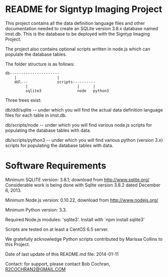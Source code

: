 # README for Signtyp Imaging Project

This project contains all the data definition language files and other documentation needed to
create an SQLite version 3.8.x database named imst.db. This is the database to be deployed
with the Signtyp Imaging Project.

The project also contains optional scripts written in node.js which can populate the 
database tables.

The folder structure is as follows:

```
db----------------------
    |                  |
    ddl---             scripts----------
         |                      |      |
         sqlite3                node   python3

```

Three trees exist:

db/ddl/sqlite -- under which you will find the actual data definition language files
for each table in imst.db.

db/scripts/node -- under which you will find various node.js scripts for populating 
the database tables with data.

db/scripts/python3 -- under which you will find various python (version 3.x) scripts for 
populating the database tables with data.

# Software Requirements

Minimum SQLITE version: 3.8.1; download from http://www.sqlite.org/
    Considerable work is being done with Sqlite version 3.8.2 dated 
    December 6, 2013.

Minimum Node.js version: 0.10.22, download from http://www.nodejs.org/

Minimum Python version: 3.3.

Required Node.js modules: 'sqlite3'. Install with `npm install sqlite3'

Scripts are tested on at least a CentOS 6.5 server.

We gratefully acknowledge Python scripts contributed by Marissa Collins to this Project.

Date of last update of this README.md file: 2014-01-11

Contact: for support, please contact Bob Cochran, R2COCHRAN2@GMAIL.COM


